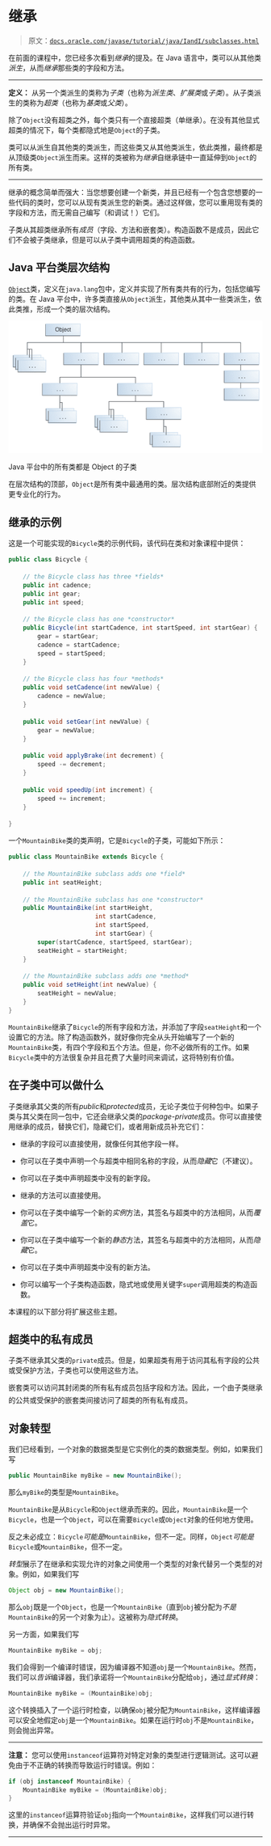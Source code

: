 # 继承

> 原文：[`docs.oracle.com/javase/tutorial/java/IandI/subclasses.html`](https://docs.oracle.com/javase/tutorial/java/IandI/subclasses.html)

在前面的课程中，您已经多次看到*继承*的提及。在 Java 语言中，类可以从其他类*派生*，从而*继承*那些类的字段和方法。

* * *

**定义：** 从另一个类派生的类称为*子类*（也称为*派生类*、*扩展类*或*子类*）。从子类派生的类称为*超类*（也称为*基类*或*父类*）。

除了`Object`没有超类之外，每个类只有一个直接超类（单继承）。在没有其他显式超类的情况下，每个类都隐式地是`Object`的子类。

类可以从派生自其他类的类派生，而这些类又从其他类派生，依此类推，最终都是从顶级类`Object`派生而来。这样的类被称为*继承*自继承链中一直延伸到`Object`的所有类。

* * *

继承的概念简单而强大：当您想要创建一个新类，并且已经有一个包含您想要的一些代码的类时，您可以从现有类派生您的新类。通过这样做，您可以重用现有类的字段和方法，而无需自己编写（和调试！）它们。

子类从其超类继承所有*成员*（字段、方法和嵌套类）。构造函数不是成员，因此它们不会被子类继承，但是可以从子类中调用超类的构造函数。

## Java 平台类层次结构

[`Object`](https://docs.oracle.com/javase/8/docs/api/java/lang/Object.html)类，定义在`java.lang`包中，定义并实现了所有类共有的行为，包括您编写的类。在 Java 平台中，许多类直接从`Object`派生，其他类从其中一些类派生，依此类推，形成一个类的层次结构。

![Java 平台中的所有类都是 Object 的子类](img/de7eb1c95f2611f2583ebbd6951d1e98.png)

Java 平台中的所有类都是 Object 的子类

在层次结构的顶部，`Object`是所有类中最通用的类。层次结构底部附近的类提供更专业化的行为。

## 继承的示例

这是一个可能实现的`Bicycle`类的示例代码，该代码在类和对象课程中提供：

```java
public class Bicycle {

    // the Bicycle class has three *fields*
    public int cadence;
    public int gear;
    public int speed;

    // the Bicycle class has one *constructor*
    public Bicycle(int startCadence, int startSpeed, int startGear) {
        gear = startGear;
        cadence = startCadence;
        speed = startSpeed;
    }

    // the Bicycle class has four *methods*
    public void setCadence(int newValue) {
        cadence = newValue;
    }

    public void setGear(int newValue) {
        gear = newValue;
    }

    public void applyBrake(int decrement) {
        speed -= decrement;
    }

    public void speedUp(int increment) {
        speed += increment;
    }

}

```

一个`MountainBike`类的类声明，它是`Bicycle`的子类，可能如下所示：

```java
public class MountainBike extends Bicycle {

    // the MountainBike subclass adds one *field*
    public int seatHeight;

    // the MountainBike subclass has one *constructor*
    public MountainBike(int startHeight,
                        int startCadence,
                        int startSpeed,
                        int startGear) {
        super(startCadence, startSpeed, startGear);
        seatHeight = startHeight;
    }   

    // the MountainBike subclass adds one *method*
    public void setHeight(int newValue) {
        seatHeight = newValue;
    }   
}

```

`MountainBike`继承了`Bicycle`的所有字段和方法，并添加了字段`seatHeight`和一个设置它的方法。除了构造函数外，就好像你完全从头开始编写了一个新的`MountainBike`类，有四个字段和五个方法。但是，你不必做所有的工作。如果`Bicycle`类中的方法很复杂并且花费了大量时间来调试，这将特别有价值。

## 在子类中可以做什么

子类继承其父类的所有*public*和*protected*成员，无论子类位于何种包中。如果子类与其父类在同一包中，它还会继承父类的*package-private*成员。你可以直接使用继承的成员，替换它们，隐藏它们，或者用新成员补充它们：

+   继承的字段可以直接使用，就像任何其他字段一样。

+   你可以在子类中声明一个与超类中相同名称的字段，从而*隐藏*它（不建议）。

+   你可以在子类中声明超类中没有的新字段。

+   继承的方法可以直接使用。

+   你可以在子类中编写一个新的*实例*方法，其签名与超类中的方法相同，从而*覆盖*它。

+   你可以在子类中编写一个新的*静态*方法，其签名与超类中的方法相同，从而*隐藏*它。

+   你可以在子类中声明超类中没有的新方法。

+   你可以编写一个子类构造函数，隐式地或使用关键字`super`调用超类的构造函数。

本课程的以下部分将扩展这些主题。

## 超类中的私有成员

子类不继承其父类的`private`成员。但是，如果超类有用于访问其私有字段的公共或受保护方法，子类也可以使用这些方法。

嵌套类可以访问其封闭类的所有私有成员包括字段和方法。因此，一个由子类继承的公共或受保护的嵌套类间接访问了超类的所有私有成员。

## 对象转型

我们已经看到，一个对象的数据类型是它实例化的类的数据类型。例如，如果我们写

```java
public MountainBike myBike = new MountainBike();

```

那么`myBike`的类型是`MountainBike`。

`MountainBike`是从`Bicycle`和`Object`继承而来的。因此，`MountainBike`是一个`Bicycle`，也是一个`Object`，可以在需要`Bicycle`或`Object`对象的任何地方使用。

反之未必成立：`Bicycle`*可能是*`MountainBike`，但不一定。同样，`Object`*可能是*`Bicycle`或`MountainBike`，但不一定。

*转型*展示了在继承和实现允许的对象之间使用一个类型的对象代替另一个类型的对象。例如，如果我们写

```java
Object obj = new MountainBike();

```

那么`obj`既是一个`Object`，也是一个`MountainBike`（直到`obj`被分配为*不是*`MountainBike`的另一个对象为止）。这被称为*隐式转换*。

另一方面，如果我们写

```java
MountainBike myBike = obj;

```

我们会得到一个编译时错误，因为编译器不知道`obj`是一个`MountainBike`。然而，我们可以*告诉*编译器，我们承诺将一个`MountainBike`分配给`obj`，通过*显式转换*：

```java
MountainBike myBike = (MountainBike)obj;

```

这个转换插入了一个运行时检查，以确保`obj`被分配为`MountainBike`，这样编译器可以安全地假定`obj`是一个`MountainBike`。如果在运行时`obj`不是`MountainBike`，则会抛出异常。

* * *

**注意：** 您可以使用`instanceof`运算符对特定对象的类型进行逻辑测试。这可以避免由于不正确的转换而导致运行时错误。例如：

```java
if (obj instanceof MountainBike) {
    MountainBike myBike = (MountainBike)obj;
}

```

这里的`instanceof`运算符验证`obj`指向一个`MountainBike`，这样我们可以进行转换，并确保不会抛出运行时异常。

* * *
